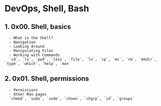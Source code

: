 # DevOps, Shell, Bash
## 1. 0x00. Shell, basics
      - What is the Shell?
      - Navigation
      - Looking Around
      - Manipulating Files
      - Working with Commands
      `cd`, `ls`, `pwd`, `less`, `file`, `ln`, `cp`, `mv`, `rm`, `mkdir`, `type`, `which`, `help`, `man` 
## 2. 0x01. Shell, permissions
      - Permissions
      - Other Man pages
      `chmod`, `sudo`, `sudo`, `chown`, `chgrp`, `id`, `groups`